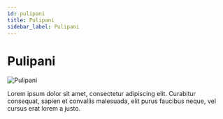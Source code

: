 ```yaml
---
id: pulipani
title: Pulipani
sidebar_label: Pulipani
---
```


# Pulipani

![Pulipani](/img/exampleimg.png)


Lorem ipsum dolor sit amet, consectetur adipiscing elit. Curabitur consequat, sapien et convallis malesuada, elit purus faucibus neque, vel cursus erat lorem a justo.


